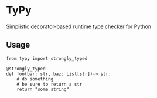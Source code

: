 # TyPy
Simplistic decorator-based runtime type checker for Python

## Usage
    from typy import strongly_typed
    
    @strongly_typed
    def foo(bar: str, baz: List[str])-> str:
        # do something
        # be sure to return a str
        return "some string"
